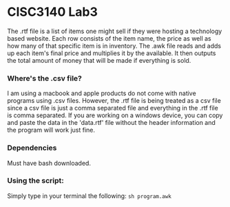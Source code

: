# CISC3140 Lab3

The .rtf file is a list of items one might sell if they were hosting a technology based website. Each row consists of the item name, the price as well as how many  of that specific item is in inventory. The .awk file reads and adds up each item's final price and multiplies it by the available. It then outputs the total amount of money that will be made if everything is sold.

### Where's the .csv file?
I am using a macbook and apple products do not come with native programs using .csv files. However, the .rtf file is being treated as a csv file since a csv file is just a comma separated file and everything in the .rtf file is comma separated. If you are working on a windows device, you can copy and paste the data in the 'data.rtf' file without the header information and the program will work just fine.

### Dependencies
Must have bash downloaded.

### Using the script:
Simply type in your terminal the following: 
`sh program.awk`

